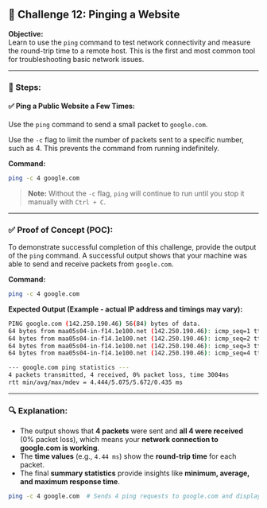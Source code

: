 ## 🎯 Challenge 12: Pinging a Website

**Objective:**  
Learn to use the `ping` command to test network connectivity and measure the round-trip time to a remote host. This is the first and most common tool for troubleshooting basic network issues.

---

### 🧪 Steps:

#### ✅ Ping a Public Website a Few Times:
Use the `ping` command to send a small packet to `google.com`.

Use the `-c` flag to limit the number of packets sent to a specific number, such as 4. This prevents the command from running indefinitely.

**Command:**
```bash
ping -c 4 google.com
```

> **Note:** Without the `-c` flag, `ping` will continue to run until you stop it manually with `Ctrl + C`.

---

### ✅ Proof of Concept (POC):

To demonstrate successful completion of this challenge, provide the output of the `ping` command. A successful output shows that your machine was able to send and receive packets from `google.com`.

**Command:**
```bash
ping -c 4 google.com
```

**Expected Output (Example - actual IP address and timings may vary):**
```bash
PING google.com (142.250.190.46) 56(84) bytes of data.
64 bytes from maa05s04-in-f14.1e100.net (142.250.190.46): icmp_seq=1 ttl=114 time=4.44 ms
64 bytes from maa05s04-in-f14.1e100.net (142.250.190.46): icmp_seq=2 ttl=114 time=5.67 ms
64 bytes from maa05s04-in-f14.1e100.net (142.250.190.46): icmp_seq=3 ttl=114 time=5.21 ms
64 bytes from maa05s04-in-f14.1e100.net (142.250.190.46): icmp_seq=4 ttl=114 time=4.98 ms

--- google.com ping statistics ---
4 packets transmitted, 4 received, 0% packet loss, time 3004ms
rtt min/avg/max/mdev = 4.444/5.075/5.672/0.435 ms
```

---

### 🔍 Explanation:

- The output shows that **4 packets** were sent and **all 4 were received** (0% packet loss), which means your **network connection to google.com is working**.
- The **time values** (e.g., `4.44 ms`) show the **round-trip time** for each packet.
- The final **summary statistics** provide insights like **minimum, average, and maximum response time**.

```bash
ping -c 4 google.com  # Sends 4 ping requests to google.com and displays the response times
```
